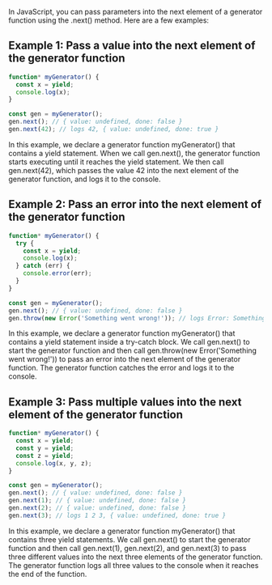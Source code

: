 In JavaScript, you can pass parameters into the next element of a generator function using the .next() method. Here are a few examples:

## Example 1: Pass a value into the next element of the generator function

```javascript
function* myGenerator() {
  const x = yield;
  console.log(x);
}

const gen = myGenerator();
gen.next(); // { value: undefined, done: false }
gen.next(42); // logs 42, { value: undefined, done: true }
```

In this example, we declare a generator function myGenerator() that contains a yield statement. When we call gen.next(), the generator function starts executing until it reaches the yield statement. We then call gen.next(42), which passes the value 42 into the next element of the generator function, and logs it to the console.


## Example 2: Pass an error into the next element of the generator function

```javascript
function* myGenerator() {
  try {
    const x = yield;
    console.log(x);
  } catch (err) {
    console.error(err);
  }
}

const gen = myGenerator();
gen.next(); // { value: undefined, done: false }
gen.throw(new Error('Something went wrong!')); // logs Error: Something went wrong!, { value: undefined, done: true }
```

In this example, we declare a generator function myGenerator() that contains a yield statement inside a try-catch block. We call gen.next() to start the generator function and then call gen.throw(new Error('Something went wrong!')) to pass an error into the next element of the generator function. The generator function catches the error and logs it to the console.

## Example 3: Pass multiple values into the next element of the generator function

```javascript
function* myGenerator() {
  const x = yield;
  const y = yield;
  const z = yield;
  console.log(x, y, z);
}

const gen = myGenerator();
gen.next(); // { value: undefined, done: false }
gen.next(1); // { value: undefined, done: false }
gen.next(2); // { value: undefined, done: false }
gen.next(3); // logs 1 2 3, { value: undefined, done: true }
```
In this example, we declare a generator function myGenerator() that contains three yield statements. We call gen.next() to start the generator function and then call gen.next(1), gen.next(2), and gen.next(3) to pass three different values into the next three elements of the generator function. The generator function logs all three values to the console when it reaches the end of the function.
